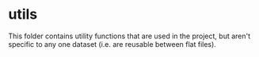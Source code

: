 # utils

This folder contains utility functions that are used in the project, but aren't specific to any one dataset (i.e. are reusable between flat files).
